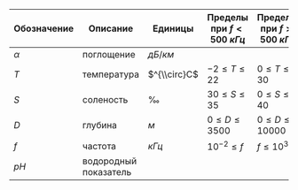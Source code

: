 Обозначение | Описание | Единицы | Пределы при $f < 500 \; кГц$ | Пределы при $f > 500 \; кГц$
--- | --- | --- | --- | ---
$\alpha$ | поглощение   | $дБ/км$      |                    |
$T$ | температура       | $^{\\circ}C$ | $-2 \le T \le 22$  | $0 \le T \le 30$
$S$ | соленость         | $‰$          | $30 \le S \le 35$  | $0 \le S \le 40$
$D$ | глубина           | $м$          | $0 \le D \le 3500$ | $0 \le D \le 10000$
$f$ | частота           | $кГц$        | $10^{ - 2} \le  f$ | $f \le {10^3}$
$pH$ | водородный показатель |         |                    |
